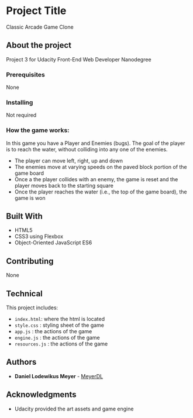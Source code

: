 # Project Title

Classic Arcade Game Clone

## About the project

Project 3 for Udacity Front-End Web Developer Nanodegree

### Prerequisites

None

### Installing

Not required

### How the game works:

In this game you have a Player and Enemies (bugs). The goal of the player is to reach the water, without colliding into any one of the enemies.

* The player can move left, right, up and down
* The enemies move at varying speeds on the paved block portion of the game board
* Once a the player collides with an enemy, the game is reset and the player moves back to the starting square
* Once the player reaches the water (i.e., the top of the game board), the game is won

## Built With

* HTML5
* CSS3 using Flexbox
* Object-Oriented JavaScript ES6

## Contributing

None

## Technical

This project includes:
 - `index.html`: where the html is located
 - `style.css` : styling sheet of the game
 - `app.js` : the actions of the game
 - `engine.js` : the actions of the game
 - `resources.js` : the actions of the game

## Authors

* **Daniel Lodewikus Meyer** - [MeyerDL](https://github.com/MeyerDL)

## Acknowledgments

* Udacity provided the art assets and game engine 
